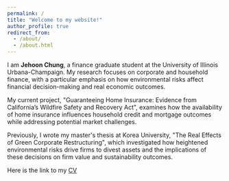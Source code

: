 ```yaml
---
permalink: /
title: "Welcome to my website!"
author_profile: true
redirect_from: 
  - /about/
  - /about.html
---
```



I am **Jehoon Chung**, a finance graduate student at the University of Illinois Urbana-Champaign. My research focuses on corporate and household finance, with a particular emphasis on how environmental risks affect financial decision-making and real economic outcomes.

My current project, "Guaranteeing Home Insurance: Evidence from California’s Wildfire Safety and Recovery Act", examines how the availability of home insurance influences household credit and mortgage outcomes while addressing potential market challenges.

Previously, I wrote my master's thesis at Korea University, "The Real Effects of Green Corporate Restructuring", which investigated how heightened environmental risks drive firms to divest assets and the implications of these decisions on firm value and sustainability outcomes.

Here is the link to my [CV](/files/CV_JehoonChung.pdf)
